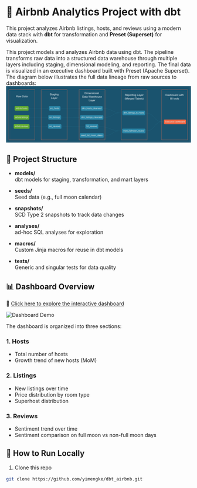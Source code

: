# 🏡 Airbnb Analytics Project with dbt

This project analyzes Airbnb listings, hosts, and reviews using a modern data stack with **dbt** for transformation and **Preset (Superset)** for visualization.

This project models and analyzes Airbnb data using dbt. The pipeline transforms raw data into a structured data warehouse through multiple layers including staging, dimensional modeling, and reporting. The final data is visualized in an executive dashboard built with Preset (Apache Superset). The diagram below illustrates the full data lineage from raw sources to dashboards:
![Lineage Graph](https://github.com/yimengke/dbt_airbnb/raw/main/dbtlearn/assets/lineage_graph.png)



## 🔧 Project Structure

- **models/**  
  dbt models for staging, transformation, and mart layers

- **seeds/**  
  Seed data (e.g., full moon calendar)

- **snapshots/**  
  SCD Type 2 snapshots to track data changes

- **analyses/**  
  ad-hoc SQL analyses for exploration

- **macros/**  
  Custom Jinja macros for reuse in dbt models

- **tests/**  
  Generic and singular tests for data quality

## 📊 Dashboard Overview

🔗 [Click here to explore the interactive dashboard](https://040c4d1e.us2a.app.preset.io/superset/dashboard/p/qbkBWBbWpPV/)

![Dashboard Demo](https://github.com/yimengke/dbt_airbnb/raw/main/dbtlearn/assets/dashboard.gif)

The dashboard is organized into three sections:

### 1. Hosts
- Total number of hosts
- Growth trend of new hosts (MoM)

### 2. Listings
- New listings over time
- Price distribution by room type
- Superhost distribution

### 3. Reviews
- Sentiment trend over time
- Sentiment comparison on full moon vs non-full moon days

## 🚀 How to Run Locally

1. Clone this repo  
```bash
git clone https://github.com/yimengke/dbt_airbnb.git
